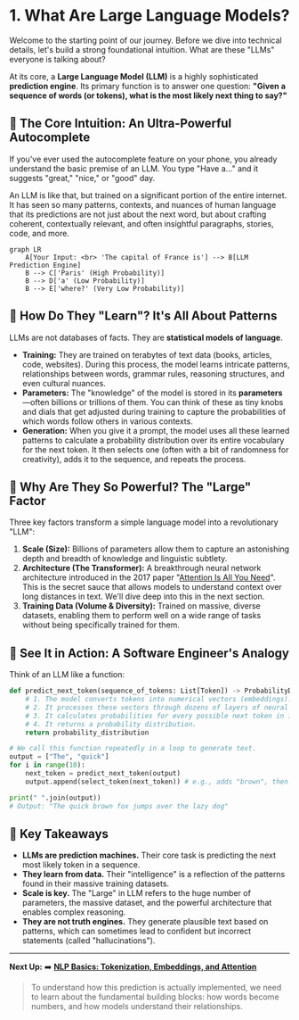 # 1. What Are Large Language Models?

Welcome to the starting point of our journey. Before we dive into technical details, let's build a strong foundational intuition. What are these "LLMs" everyone is talking about?

At its core, a **Large Language Model (LLM)** is a highly sophisticated **prediction engine**. Its primary function is to answer one question: **"Given a sequence of words (or tokens), what is the most likely next thing to say?"**

## 🤔 The Core Intuition: An Ultra-Powerful Autocomplete

If you've ever used the autocomplete feature on your phone, you already understand the basic premise of an LLM. You type "Have a..." and it suggests "great," "nice," or "good" day.

An LLM is like that, but trained on a significant portion of the entire internet. It has seen so many patterns, contexts, and nuances of human language that its predictions are not just about the next word, but about crafting coherent, contextually relevant, and often insightful paragraphs, stories, code, and more.

```mermaid
graph LR
    A[Your Input: <br> 'The capital of France is'] --> B[LLM Prediction Engine]
    B --> C['Paris' (High Probability)]
    B --> D['a' (Low Probability)]
    B --> E['where?' (Very Low Probability)]
```

## 🧠 How Do They "Learn"? It's All About Patterns

LLMs are not databases of facts. They are **statistical models of language**.

*   **Training:** They are trained on terabytes of text data (books, articles, code, websites). During this process, the model learns intricate patterns, relationships between words, grammar rules, reasoning structures, and even cultural nuances.
*   **Parameters:** The "knowledge" of the model is stored in its **parameters**—often billions or trillions of them. You can think of these as tiny knobs and dials that get adjusted during training to capture the probabilities of which words follow others in various contexts.
*   **Generation:** When you give it a prompt, the model uses all these learned patterns to calculate a probability distribution over its entire vocabulary for the next token. It then selects one (often with a bit of randomness for creativity), adds it to the sequence, and repeats the process.

## 🔑 Why Are They So Powerful? The "Large" Factor

Three key factors transform a simple language model into a revolutionary "LLM":

1.  **Scale (Size):** Billions of parameters allow them to capture an astonishing depth and breadth of knowledge and linguistic subtlety.
2.  **Architecture (The Transformer):** A breakthrough neural network architecture introduced in the 2017 paper "[Attention Is All You Need](../05-paper-summaries/attention-is-all-you-need.md)". This is the secret sauce that allows models to understand context over long distances in text. We'll dive deep into this in the next section.
3.  **Training Data (Volume & Diversity):** Trained on massive, diverse datasets, enabling them to perform well on a wide range of tasks without being specifically trained for them.

## 🧪 See It in Action: A Software Engineer's Analogy

Think of an LLM like a function:

```python
def predict_next_token(sequence_of_tokens: List[Token]) -> ProbabilityDistribution:
    # 1. The model converts tokens into numerical vectors (embeddings).
    # 2. It processes these vectors through dozens of layers of neural networks (Transformers).
    # 3. It calculates probabilities for every possible next token in its vocabulary.
    # 4. It returns a probability distribution.
    return probability_distribution

# We call this function repeatedly in a loop to generate text.
output = ["The", "quick"]
for i in range(10):
    next_token = predict_next_token(output)
    output.append(select_token(next_token)) # e.g., adds "brown", then "fox", etc.

print(" ".join(output))
# Output: "The quick brown fox jumps over the lazy dog"
```

## 📝 Key Takeaways

*   **LLMs are prediction machines.** Their core task is predicting the next most likely token in a sequence.
*   **They learn from data.** Their "intelligence" is a reflection of the patterns found in their massive training datasets.
*   **Scale is key.** The "Large" in LLM refers to the huge number of parameters, the massive dataset, and the powerful architecture that enables complex reasoning.
*   **They are not truth engines.** They generate plausible text based on patterns, which can sometimes lead to confident but incorrect statements (called "hallucinations").

---

**Next Up:** ➡️ **[NLP Basics: Tokenization, Embeddings, and Attention](./02-nlp-basics.md)**
> To understand how this prediction is actually implemented, we need to learn about the fundamental building blocks: how words become numbers, and how models understand their relationships.
```
